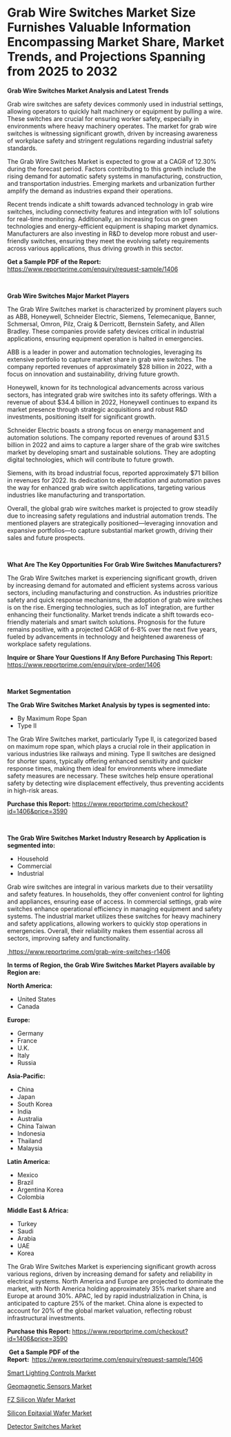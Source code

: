 <p><h1>Grab Wire Switches Market Size Furnishes Valuable Information Encompassing Market Share, Market Trends, and Projections Spanning from 2025 to 2032</h1></p><p><strong>Grab Wire Switches Market Analysis and Latest Trends</strong></p>
<p><p>Grab wire switches are safety devices commonly used in industrial settings, allowing operators to quickly halt machinery or equipment by pulling a wire. These switches are crucial for ensuring worker safety, especially in environments where heavy machinery operates. The market for grab wire switches is witnessing significant growth, driven by increasing awareness of workplace safety and stringent regulations regarding industrial safety standards.</p><p>The Grab Wire Switches Market is expected to grow at a CAGR of 12.30% during the forecast period. Factors contributing to this growth include the rising demand for automatic safety systems in manufacturing, construction, and transportation industries. Emerging markets and urbanization further amplify the demand as industries expand their operations.</p><p>Recent trends indicate a shift towards advanced technology in grab wire switches, including connectivity features and integration with IoT solutions for real-time monitoring. Additionally, an increasing focus on green technologies and energy-efficient equipment is shaping market dynamics. Manufacturers are also investing in R&D to develop more robust and user-friendly switches, ensuring they meet the evolving safety requirements across various applications, thus driving growth in this sector.</p></p>
<p><strong>Get a Sample PDF of the Report:&nbsp;</strong> <a href="https://www.reportprime.com/enquiry/request-sample/1406?utm_campaign=1875&utm_medium=2&utm_source=Github&utm_content=ia&utm_term=18032025&utm_id=grab-wire-switches">https://www.reportprime.com/enquiry/request-sample/1406</a></p>
<p>&nbsp;</p>
<p><strong>Grab Wire Switches Major Market Players</strong></p>
<p><p>The Grab Wire Switches market is characterized by prominent players such as ABB, Honeywell, Schneider Electric, Siemens, Telemecanique, Banner, Schmersal, Omron, Pilz, Craig & Derricott, Bernstein Safety, and Allen Bradley. These companies provide safety devices critical in industrial applications, ensuring equipment operation is halted in emergencies.</p><p>ABB is a leader in power and automation technologies, leveraging its extensive portfolio to capture market share in grab wire switches. The company reported revenues of approximately $28 billion in 2022, with a focus on innovation and sustainability, driving future growth.</p><p>Honeywell, known for its technological advancements across various sectors, has integrated grab wire switches into its safety offerings. With a revenue of about $34.4 billion in 2022, Honeywell continues to expand its market presence through strategic acquisitions and robust R&D investments, positioning itself for significant growth.</p><p>Schneider Electric boasts a strong focus on energy management and automation solutions. The company reported revenues of around $31.5 billion in 2022 and aims to capture a larger share of the grab wire switches market by developing smart and sustainable solutions. They are adopting digital technologies, which will contribute to future growth.</p><p>Siemens, with its broad industrial focus, reported approximately $71 billion in revenues for 2022. Its dedication to electrification and automation paves the way for enhanced grab wire switch applications, targeting various industries like manufacturing and transportation.</p><p>Overall, the global grab wire switches market is projected to grow steadily due to increasing safety regulations and industrial automation trends. The mentioned players are strategically positioned—leveraging innovation and expansive portfolios—to capture substantial market growth, driving their sales and future prospects.</p></p>
<p>&nbsp;</p>
<p><strong>What Are The Key Opportunities For Grab Wire Switches Manufacturers?</strong></p>
<p><p>The Grab Wire Switches market is experiencing significant growth, driven by increasing demand for automated and efficient systems across various sectors, including manufacturing and construction. As industries prioritize safety and quick response mechanisms, the adoption of grab wire switches is on the rise. Emerging technologies, such as IoT integration, are further enhancing their functionality. Market trends indicate a shift towards eco-friendly materials and smart switch solutions. Prognosis for the future remains positive, with a projected CAGR of 6-8% over the next five years, fueled by advancements in technology and heightened awareness of workplace safety regulations.</p></p>
<p><strong>Inquire or Share Your Questions If Any Before Purchasing This Report:</strong> <a href="https://www.reportprime.com/enquiry/pre-order/1406?utm_campaign=1875&utm_medium=2&utm_source=Github&utm_content=ia&utm_term=18032025&utm_id=grab-wire-switches">https://www.reportprime.com/enquiry/pre-order/1406</a></p>
<p>&nbsp;</p>
<p><strong>Market Segmentation</strong></p>
<p><strong>The Grab Wire Switches Market Analysis by types is segmented into:</strong></p>
<p><ul><li>By Maximum Rope Span</li><li>Type II</li></ul></p>
<p><p>The Grab Wire Switches market, particularly Type II, is categorized based on maximum rope span, which plays a crucial role in their application in various industries like railways and mining. Type II switches are designed for shorter spans, typically offering enhanced sensitivity and quicker response times, making them ideal for environments where immediate safety measures are necessary. These switches help ensure operational safety by detecting wire displacement effectively, thus preventing accidents in high-risk areas.</p></p>
<p><strong>Purchase this Report:&nbsp;</strong><a href="https://www.reportprime.com/checkout?id=1406&price=3590&utm_campaign=1875&utm_medium=2&utm_source=Github&utm_content=ia&utm_term=18032025&utm_id=grab-wire-switches">https://www.reportprime.com/checkout?id=1406&price=3590</a></p>
<p>&nbsp;</p>
<p><strong>The Grab Wire Switches Market Industry Research by Application is segmented into:</strong></p>
<p><ul><li>Household</li><li>Commercial</li><li>Industrial</li></ul></p>
<p><p>Grab wire switches are integral in various markets due to their versatility and safety features. In households, they offer convenient control for lighting and appliances, ensuring ease of access. In commercial settings, grab wire switches enhance operational efficiency in managing equipment and safety systems. The industrial market utilizes these switches for heavy machinery and safety applications, allowing workers to quickly stop operations in emergencies. Overall, their reliability makes them essential across all sectors, improving safety and functionality.</p></p>
<p><a href="https://www.reportprime.com/grab-wire-switches-r1406?utm_campaign=1875&utm_medium=2&utm_source=Github&utm_content=ia&utm_term=18032025&utm_id=grab-wire-switches">&nbsp;https://www.reportprime.com/grab-wire-switches-r1406</a></p>
<p><strong>In terms of Region, the Grab Wire Switches Market Players available by Region are:</strong></p>
<p>
    <p> <strong> North America: </strong>
        <ul>
            <li>United States</li>
            <li>Canada</li>
        </ul>
        </p> 
    <p> <strong> Europe: </strong>
        <ul>
            <li>Germany</li>
            <li>France</li>
            <li>U.K.</li>
            <li>Italy</li>
            <li>Russia</li>
        </ul>
        </p> 
    <p> <strong> Asia-Pacific: </strong>
        <ul>
            <li>China</li>
            <li>Japan</li>
            <li>South Korea</li>
            <li>India</li>
            <li>Australia</li>
            <li>China Taiwan</li>
            <li>Indonesia</li>
            <li>Thailand</li>
            <li>Malaysia</li>
        </ul>
        </p> 
    <p> <strong> Latin America: </strong>
        <ul>
            <li>Mexico</li>
            <li>Brazil</li>
            <li>Argentina Korea</li>
            <li>Colombia</li>
        </ul>
        </p> 
    <p> <strong> Middle East & Africa: </strong>
        <ul>
            <li>Turkey</li>
            <li>Saudi</li>
            <li>Arabia</li>
            <li>UAE</li>
            <li>Korea</li>
        </ul>
    </p>
    </p>
<p><p>The Grab Wire Switches Market is experiencing significant growth across various regions, driven by increasing demand for safety and reliability in electrical systems. North America and Europe are projected to dominate the market, with North America holding approximately 35% market share and Europe at around 30%. APAC, led by rapid industrialization in China, is anticipated to capture 25% of the market. China alone is expected to account for 20% of the global market valuation, reflecting robust infrastructural investments.</p></p>
<p><strong>Purchase this Report: </strong><a href="https://www.reportprime.com/checkout?id=1406&price=3590&utm_campaign=1875&utm_medium=2&utm_source=Github&utm_content=ia&utm_term=18032025&utm_id=grab-wire-switches">https://www.reportprime.com/checkout?id=1406&price=3590</a></p>
<p>&nbsp;<strong>Get a Sample PDF of the Report:&nbsp;&nbsp;</strong><a href="https://www.reportprime.com/enquiry/request-sample/1406?utm_campaign=1875&utm_medium=2&utm_source=Github&utm_content=ia&utm_term=18032025&utm_id=grab-wire-switches">https://www.reportprime.com/enquiry/request-sample/1406</a></p>
<p><strong></strong></p>
<p><p><a href="https://github.com/anesimazikpd/Market-Research-Report-List-1/blob/main/smart-lighting-controls-market.md?utm_campaign=1875&utm_medium=2&utm_source=Github&utm_content=ia&utm_term=18032025&utm_id=grab-wire-switches">Smart Lighting Controls Market</a></p><p><a href="https://github.com/sgroitrieu7f/Market-Research-Report-List-1/blob/main/geomagnetic-sensors-market.md?utm_campaign=1875&utm_medium=2&utm_source=Github&utm_content=ia&utm_term=18032025&utm_id=grab-wire-switches">Geomagnetic Sensors Market</a></p><p><a href="https://github.com/welidaeisya/Market-Research-Report-List-1/blob/main/fz-silicon-wafer-market.md?utm_campaign=1875&utm_medium=2&utm_source=Github&utm_content=ia&utm_term=18032025&utm_id=grab-wire-switches">FZ Silicon Wafer Market</a></p><p><a href="https://github.com/donsonjupa/Market-Research-Report-List-1/blob/main/silicon-epitaxial-wafer-market.md?utm_campaign=1875&utm_medium=2&utm_source=Github&utm_content=ia&utm_term=18032025&utm_id=grab-wire-switches">Silicon Epitaxial Wafer Market</a></p><p><a href="https://github.com/zhininzacher/Market-Research-Report-List-1/blob/main/detector-switches-market.md?utm_campaign=1875&utm_medium=2&utm_source=Github&utm_content=ia&utm_term=18032025&utm_id=grab-wire-switches">Detector Switches Market</a></p></p>